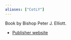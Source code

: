 ```yaml
---
aliases: ["CotLY"]
---
```

Book by Bishop Peter J. Elliott.

- [Publisher website](https://ignatius.com/ceremonies-of-the-liturgical-year-clyp/)